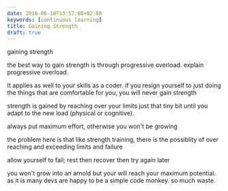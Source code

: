 ```yaml
---
date: 2016-06-18T13:57:08+02:00
keywords: [continuous learning]
title: Gaining Strength
draft: true
---
```


gaining strength

the best way to gain strength is through progressive overload. explain progressive overload.

It applies as well to your skills as a coder. if you resign yourself to just doing the things that are comfortable for you, you will never gain strength

strength is gained by reaching over your limits just that tiny bit until you adapt to the new load (physical or cognitive).

always put maximum effort, otherwise you won't be growing

the problem here is that like strength training, there is the possiblity of over reaching and exceeding limits and failure

allow yourself to fail; rest then recover then try again later

you won't grow into an arnold but your will reach your maximum potential. as it is many devs are happy to be a simple code monkey. so much waste.
